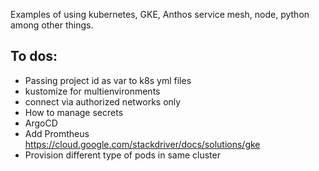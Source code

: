 Examples of using kubernetes, GKE, Anthos service mesh, node, python among other things.

## To dos:

- Passing project id as var to k8s yml files
- kustomize for multienvironments
- connect via authorized networks only
- How to manage secrets
- ArgoCD
- Add Promtheus https://cloud.google.com/stackdriver/docs/solutions/gke
- Provision different type of pods in same cluster